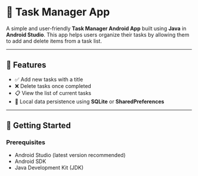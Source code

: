 # 📝 Task Manager App

A simple and user-friendly **Task Manager Android App** built using **Java** in **Android Studio**. This app helps users organize their tasks by allowing them to add and delete items from a task list.

---

## 📱 Features

- ✅ Add new tasks with a title  
- ❌ Delete tasks once completed  
- 📋 View the list of current tasks  
- 💾 Local data persistence using **SQLite** or **SharedPreferences**  

---

## 🚀 Getting Started

### Prerequisites

- Android Studio (latest version recommended)  
- Android SDK  
- Java Development Kit (JDK)  
